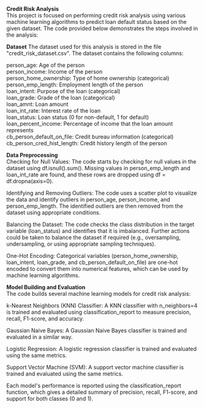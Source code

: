 **Credit Risk Analysis**<br/>
This project is focused on performing credit risk analysis using various machine learning algorithms to predict loan default status based on the given dataset. The code provided below demonstrates the steps involved in the analysis:</br>

**Dataset**
The dataset used for this analysis is stored in the file "credit_risk_dataset.csv". The dataset contains the following columns:<br/>

person_age: Age of the person<br/>
person_income: Income of the person<br/>
person_home_ownership: Type of home ownership (categorical)<br/>
person_emp_length: Employment length of the person<br/>
loan_intent: Purpose of the loan (categorical)<br/>
loan_grade: Grade of the loan (categorical)<br/>
loan_amnt: Loan amount<br/>
loan_int_rate: Interest rate of the loan<br/>
loan_status: Loan status (0 for non-default, 1 for default)<br/>
loan_percent_income: Percentage of income that the loan amount represents<br/>
cb_person_default_on_file: Credit bureau information (categorical)<br/>
cb_person_cred_hist_length: Credit history length of the person<br/>

**Data Preprocessing**<br/>
Checking for Null Values: The code starts by checking for null values in the dataset using df.isnull().sum(). Missing values in person_emp_length and loan_int_rate are found, and these rows are dropped using df = df.dropna(axis=0).<br/>

Identifying and Removing Outliers: The code uses a scatter plot to visualize the data and identify outliers in person_age, person_income, and person_emp_length. The identified outliers are then removed from the dataset using appropriate conditions.<br/>

Balancing the Dataset: The code checks the class distribution in the target variable (loan_status) and identifies that it is imbalanced. Further actions could be taken to balance the dataset if required (e.g., oversampling, undersampling, or using appropriate sampling techniques).<br/>

One-Hot Encoding: Categorical variables (person_home_ownership, loan_intent, loan_grade, and cb_person_default_on_file) are one-hot encoded to convert them into numerical features, which can be used by machine learning algorithms.<br/>

**Model Building and Evaluation**<br/>
The code builds several machine learning models for credit risk analysis:<br/>

k-Nearest Neighbors (KNN) Classifier: A KNN classifier with n_neighbors=4 is trained and evaluated using classification_report to measure precision, recall, F1-score, and accuracy.<br/>

Gaussian Naive Bayes: A Gaussian Naive Bayes classifier is trained and evaluated in a similar way.<br/>

Logistic Regression: A logistic regression classifier is trained and evaluated using the same metrics.<br/>

Support Vector Machine (SVM): A support vector machine classifier is trained and evaluated using the same metrics.<br/>

Each model's performance is reported using the classification_report function, which gives a detailed summary of precision, recall, F1-score, and support for both classes (0 and 1).
